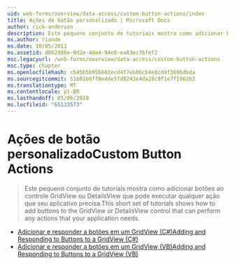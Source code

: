 ```yaml
---
uid: web-forms/overview/data-access/custom-button-actions/index
title: Ações de botão personalizado | Microsoft Docs
author: rick-anderson
description: Este pequeno conjunto de tutoriais mostra como adicionar botões ao controle GridView ou DetailsView que pode executar qualquer ação que seu aplicativo precisa.
ms.author: riande
ms.date: 10/05/2011
ms.assetid: d062986e-9d2e-4de4-94e8-ea83ec76fef2
msc.legacyurl: /web-forms/overview/data-access/custom-button-actions
msc.type: chapter
ms.openlocfilehash: cb45b5b956602ecd4f7eb86cb4e8cd4f3696dbda
ms.sourcegitcommit: 51b01b6ff8edde57d8243e4da28c9f1e7f1962b2
ms.translationtype: MT
ms.contentlocale: pt-BR
ms.lasthandoff: 05/06/2019
ms.locfileid: "65133573"
---
```

# <a name="custom-button-actions"></a><span data-ttu-id="e1215-103">Ações de botão personalizado</span><span class="sxs-lookup"><span data-stu-id="e1215-103">Custom Button Actions</span></span>

> <span data-ttu-id="e1215-104">Este pequeno conjunto de tutoriais mostra como adicionar botões ao controle GridView ou DetailsView que pode executar qualquer ação que seu aplicativo precisa.</span><span class="sxs-lookup"><span data-stu-id="e1215-104">This short set of tutorials shows how to add buttons to the GridView or DetailsView control that can perform any actions that your application needs.</span></span>

- [<span data-ttu-id="e1215-105">Adicionar e responder a botões em um GridView (C#)</span><span class="sxs-lookup"><span data-stu-id="e1215-105">Adding and Responding to Buttons to a GridView (C#)</span></span>](adding-and-responding-to-buttons-to-a-gridview-cs.md)
- [<span data-ttu-id="e1215-106">Adicionar e responder a botões em um GridView (VB)</span><span class="sxs-lookup"><span data-stu-id="e1215-106">Adding and Responding to Buttons to a GridView (VB)</span></span>](adding-and-responding-to-buttons-to-a-gridview-vb.md)
